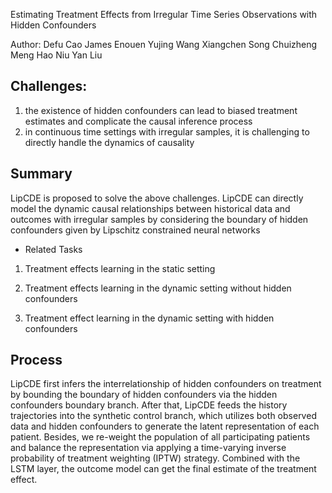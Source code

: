 Estimating Treatment Effects from Irregular Time Series Observations with Hidden Confounders

Author: Defu Cao James Enouen Yujing Wang Xiangchen Song Chuizheng Meng Hao Niu Yan Liu


## Challenges:

1. the existence of hidden confounders can lead to biased treatment estimates and complicate the causal inference process
2. in continuous time settings with irregular samples, it is challenging to directly handle the dynamics of causality
 
## Summary

LipCDE is proposed to solve the above challenges.
LipCDE can directly model the dynamic causal relationships between historical data and outcomes with irregular samples by considering the boundary of hidden confounders given by Lipschitz constrained neural networks
 
* Related Tasks
1) Treatment effects learning in the static setting
 
2) Treatment effects learning in the dynamic setting without hidden confounders
 
3) Treatment effect learning in the dynamic setting with hidden confounders




## Process
LipCDE first infers the interrelationship of hidden confounders on treatment by bounding the boundary of hidden confounders via the hidden confounders boundary branch.
After that, LipCDE feeds the history trajectories into the synthetic control branch, which utilizes both observed data and hidden confounders to generate the latent representation of each patient.
Besides, we re-weight the population of all participating patients and balance the representation via applying a time-varying inverse probability of treatment weighting (IPTW) strategy. Combined with the LSTM layer, the outcome model can get the final estimate of the treatment effect.